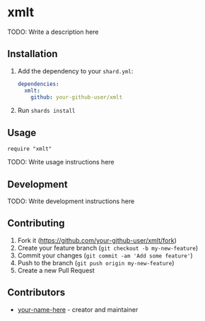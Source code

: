 # xmlt

TODO: Write a description here

## Installation

1. Add the dependency to your `shard.yml`:

   ```yaml
   dependencies:
     xmlt:
       github: your-github-user/xmlt
   ```

2. Run `shards install`

## Usage

```crystal
require "xmlt"
```

TODO: Write usage instructions here

## Development

TODO: Write development instructions here

## Contributing

1. Fork it (<https://github.com/your-github-user/xmlt/fork>)
2. Create your feature branch (`git checkout -b my-new-feature`)
3. Commit your changes (`git commit -am 'Add some feature'`)
4. Push to the branch (`git push origin my-new-feature`)
5. Create a new Pull Request

## Contributors

- [your-name-here](https://github.com/your-github-user) - creator and maintainer
